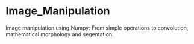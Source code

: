 # Image_Manipulation
Image manipulation using Numpy: From simple operations to convolution, mathematical morphology and segentation.
